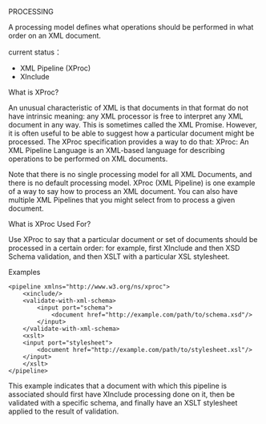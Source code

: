 PROCESSING

A processing model defines what operations should be performed in what order on an XML document.

current status：
+ XML Pipeline (XProc)
+ XInclude

What is XProc?

An unusual characteristic of XML is that documents in that format do not have intrinsic meaning: any XML processor is free to interpret any XML document in any way. This is sometimes called the XML Promise. However, it is often useful to be able to suggest how a particular document might be processed. The XProc specification provides a way to do that: XProc: An XML Pipeline Language is an XML-based language for describing operations to be performed on XML documents.

Note that there is no single processing model for all XML Documents, and there is no default processing model. XProc (XML Pipeline) is one example of a way to say how to process an XML document. You can also have multiple XML Pipelines that you might select from to process a given document.

What is XProc Used For?

Use XProc to say that a particular document or set of documents should be processed in a certain order: for example, first XInclude and then XSD Schema validation, and then XSLT with a particular XSL stylesheet.

Examples

	<pipeline xmlns="http://www.w3.org/ns/xproc">
		<xinclude/>
		<validate-with-xml-schema>
			<input port="schema">
				<document href="http://example.com/path/to/schema.xsd"/>
			</input>
		</validate-with-xml-schema>
		<xslt>
		<input port="stylesheet">
			<document href="http://example.com/path/to/stylesheet.xsl"/>
		</input>
		</xslt>
	</pipeline>

This example indicates that a document with which this pipeline is associated should first have XInclude processing done on it, then be validated with a specific schema, and finally have an XSLT stylesheet applied to the result of validation.